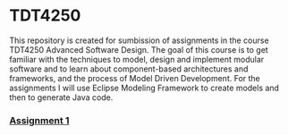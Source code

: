 # TDT4250
This repository is created for sumbission of assignments in the course TDT4250 Advanced Software Design. The goal of this course is to get familiar with the techniques to model, design and implement modular software and to learn about component-based architectures and frameworks, and the process of  Model Driven Development. For the assignments I will use Eclipse Modeling Framework to create models and then to generate Java code. 

### [Assignment 1](https://github.com/Havfar/TDT4250/tree/master/tdt4250.Assignment1)
